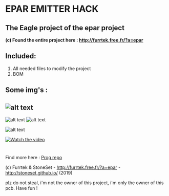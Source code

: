 # EPAR EMITTER HACK
## The Eagle project of the epar project


**(c) Found the entire project here : http://furrtek.free.fr/?a=epar**

## Included:
1. All needed files to modify the project
2. BOM

## Some img's :
![alt text](https://raw.githubusercontent.com/StoneSet/furrtek_ecpr/master/img/schematics.png "Schema")
------

![alt text](https://raw.githubusercontent.com/StoneSet/furrtek_ecpr/master/img/board_top.png "Board") ![alt text](https://raw.githubusercontent.com/StoneSet/furrtek_ecpr/master/img/board_bot.png "Board")
 

![alt text](http://furrtek.free.fr/noclass/epar/remotebld.jpg "PCB")

[![Watch the video](https://i.imgur.com/6u4b8Yg.png)](https://www.youtube.com/embed/vSmO0acCxtg)

# 

Find more here : [Prog repo](https://github.com/Jonas1312/Pricehax)

(c) Furrtek & StoneSet - http://furrtek.free.fr/?a=epar - http://stoneset.github.io/ (2019)

plz do not steal, i'm not the owner of this project, i'm only the owner of this pcb. Have fun !
